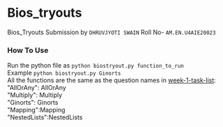 # Bios_tryouts
Bios_Tryouts Submission by `DHRUVJYOTI SWAIN`
Roll No- `AM.EN.U4AIE20023`<br />

### How To Use 
Run the python file as `python biostryout.py function_to_run`<br />
Example `python biostryout.py Ginorts`<br />
All the functions are the same as the question names in [week-1-task-list](week-1-task-list.md): <br />
    "AllOrAny": AllOrAny <br />
    "Multiply": Multiply <br />
    "Ginorts": Ginorts <br />
    "Mapping":Mapping <br />
    "NestedLists":NestedLists <br />

